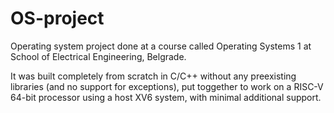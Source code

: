 # OS-project
Operating system project done at a course called Operating Systems 1 at School of Electrical Engineering, Belgrade.

It was built completely from scratch in C/C++ without any preexisting libraries (and no support for exceptions), put toggether to work on a RISC-V 64-bit processor using a host XV6 system, with minimal additional support.
